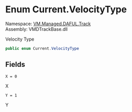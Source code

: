 # <a id="VM_Managed_DAFUL_Track_Current_VelocityType"></a> Enum Current.VelocityType

Namespace: [VM.Managed.DAFUL.Track](VM.Managed.DAFUL.Track.md)  
Assembly: VMDTrackBase.dll  

Velocity Type

```csharp
public enum Current.VelocityType
```

## Fields

`X = 0` 

X



`Y = 1` 

Y




